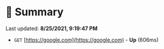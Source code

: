 # 📖 Summary
Last updated: **8/25/2021, 9:19:47 PM**

- `GET` [https://google.com](https://google.com) - **Up** (606ms)

